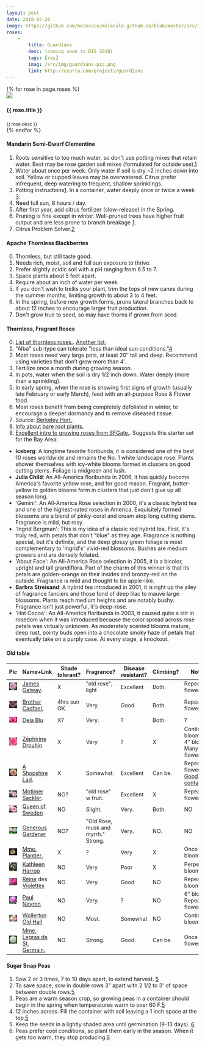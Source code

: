 ```yaml
---
layout: post
date: 2018-05-26
image: https://github.com/molecule/molecule.github.io/blob/master/src/img/roses/thornless-kathleen-harrop.png
roses:
    -
        title: Guardians
        desc: (coming soon to DIS 2018)
        tags: [res]
        imag: /src/img/guardians-pic.png
        link: http://cearto.com/projects/guardians
---
```


<div id='roses'>
{% for rose in page.roses %}
<div class="rose">
  <div class="project-wrapper">
    <img src="{{ rose.imag }}" class="project-image"/>
    <div class="project-info">
        <h4>{{ rose.title }} </h4>
        <small>{{ rose.desc }}</small>
    </div> <!--end project-info-->
  </div> <!--end project-wrapper-->
</div> <!--end rose-->
{% endfor %}
</div> <!--end roses-->

#### Mandarin Semi-Dwarf Clementine
1. Roots sensitive to too much water, so don't use potting mixes that retain water. Best may be rose garden soil mixes (formulated for outside use).[1]
2. Water about once per week. Only water if soil is dry ~2 inches down into soil. Yellow or cupped leaves may be overwatered. Citrus prefer infrequent, deep watering to frequent, shallow sprinklings.
3. Potting instructions[1]. In a container, water deeply once or twice a week [3].
4. Need full sun, 8 hours / day.
5. After first year, add citrus fertilizer (slow-release) in the Spring.
6. Pruning is fine except in winter. Well-pruned trees have higher fruit output and are less prone to branch breakage [1].
7. Citrus Problem Solver.[2]

#### Apache Thornless Blackberries
0. Thornless, but still taste good.
1. Needs rich, moist, soil and full sun exposure to thrive. 
2. Prefer slightly acidic soil with a pH ranging from 6.5 to 7. 
3. Space plants about 5 feet apart.
4. Require about an inch of water per week
5. If you don’t wish to trellis your plant, trim the tops of new canes during the summer months, limiting growth to about 3 to 4 feet.
6. In the spring, before new growth forms, prune lateral branches back to about 12 inches to encourage larger fruit production.
7. Don't grow true to seed, so may have thorns if grown from seed.

#### Thornless, Fragrant Roses
0. [List of thornless roses.](https://www.heirloomroses.com/info/care/roses/thornless-roses/). [Another list.](https://www.davidaustinroses.com/us/specific-planting-situations/thornless-roses?mode=list)
0. "Alba" sub-type can tolerate "less than ideal sun conditions."[4]
0. Most roses need very large pots, at least 20″ tall and deep. Recommend using varieties that don’t grow more than 4′.
0. Fertilize once a month during growing season.
0. In pots, water when the soil is dry 1/2 inch down. Water deeply (more than a sprinkling).
0. In early spring, when the rose is showing first signs of growth (usually late February or early March), feed with an all-purpose Rose & Flower food. 
0. Most roses benefit from being completely defoliated in winter, to encourage a deeper dormancy and to remove diseased tissue. 
0. Source: [Berkeley Hort.](http://berkeleyhort.com/how-to/how-to-grow-roses/)
0. [Info about bare root plants.](https://www.mercurynews.com/2015/02/18/ask-the-garden-coach-bare-root-season/)
1. [Excellent intro to growing roses from SFGate.](https://www.sfgate.com/homeandgarden/article/Roses-for-beginners-3204687.php). Suggests this starter set for the Bay Area:
- **Iceberg**: A longtime favorite floribunda, it is considered one of the best 10 roses worldwide and remains the No. 1 white landscape rose. Plants shower themselves with icy-white blooms formed in clusters on good cutting stems. Foliage is midgreen and lush.
- **Julia Child**: An All-America floribunda in 2006, it has quickly become America's favorite yellow rose, and for good reason. Fragrant, butter-yellow to golden blooms form in clusters that just don't give up all season long.
- 'Gemini': An All-America Rose selection in 2000, it's a classic hybrid tea and one of the highest-rated roses in America. Exquisitely formed blossoms are a blend of pinky-coral and cream atop long cutting stems. Fragrance is mild, but rosy.
- 'Ingrid Bergman': This is my idea of a classic red hybrid tea. First, it's truly red, with petals that don't "blue" as they age. Fragrance is nothing special, but it's definite, and the deep glossy green foliage is most complementary to 'Ingrid's' vivid-red blossoms. Bushes are medium growers and are densely foliated.
- 'About Face': An All-America Rose selection in 2005, it is a bicolor, upright and tall grandiflora. Part of the charm of this winner is that its petals are golden-orange on their insides and bronzy-red on the outside. Fragrance is mild and thought to be apple-like.
- **Barbra Streisand**: A hybrid tea introduced in 2001, it is right up the alley of fragrance fanciers and those fond of deep lilac to mauve large blossoms. Plants reach medium heights and are notably bushy. Fragrance isn't just powerful, it's deep-rose.
- 'Hot Cocoa': An All-America floribunda in 2003, it caused quite a stir in rosedom when it was introduced because the color spread across rose petals was virtually unknown. As moderately scented blooms mature, deep rust, pointy buds open into a chocolate smoky haze of petals that eventually take on a purply case. At every stage, a knockout.

<h4> Old table </h4>

|Pic|Name+Link|Shade tolerant?|Fragrance?|Disease resistant?|Climbing?|Notes|Feelings.|
|:---|---|---|---|---|---|---|-----------|
|<img src="/src/img/roses/thornless-james-galway.png" alt="James Galway roses"/>|[James](https://www.regannursery.com/rose/James-Galway) [Galway](https://www.davidaustinroses.com/us/james-galway-english-climbing-rose).|X|"old rose", light|Excellent|Both.|Repeat flowering.|Scent?|
|<img src="/src/img/roses/thornless-brother-cadfael.png" alt="Brother Cadfael roses"/>|[Brother](https://www.regannursery.com/rose/Brother-Cadfael) [Cadfael.](https://www.davidaustinroses.com/us/brother-cadfael-shrub-rose)|4hrs sun OK.|Very.|Good.|Both.|Repeat flowering.|Ideal for pots. Scent?|
|<img src="/src/img/roses/thornless-deja-blu.png" alt="Deja Blu roses"/>|[Deja Blu](https://www.regannursery.com/rose/Deja-Blu)|X?|Very.|?|Both.|?|Scent?|
|<img src="/src/img/roses/thornless-zephirine-drouhin.png" alt="Zephirine Douhin roses"/>|[Zéphirine Drouhin](https://www.heirloomroses.com/zephirine-drouhin.html)|X|Very|?|X|Continual blooming. 4" blooms. Many flowers.|Scent?|
|<img src="/src/img/roses/thornless-a-shropshire-lad.png" alt="A Shropshire Lad roses"/>|[A Shopshire Lad](https://www.heirloomroses.com/a-shropshire-lad.html).|X|Somewhat.|Excellent|Can be.|Repeat flowering. [Good in containers!](https://www.davidaustinroses.com/us/a-shropshire-lad-shrub-rose)|Eh.|
|<img src="/src/img/roses/thornless-mortimer-sackler.png" alt="Morimer Sackler roses"/>|[Motimer Sackler](https://www.davidaustinroses.com/us/mortimer-sackler-english-climbing-rose).|NO?|"old rose" w fruit.|Excellent|X|Repeat flowering.|
|<img src="/src/img/roses/thornless-queen-of-sweden.png" alt="Queen of Sweden roses"/>|[Queen of Sweden](https://www.regannursery.com/rose/Queen-of-Sweden)|NO|Slight.|Very.|Both.|NO|Scent?|
|<img src="/src/img/roses/thornless-generous-gardener.png" alt="Generous Gardener roses"/>|[Generous Gardener](https://www.regannursery.com/rose/The-Generous-Gardener)|NO?|"Old Rose, musk and myrrh." Strong.|Very.|NO.|NO|Scent?|
|<img src="/src/img/roses/thornless-mme-plantier.png" alt="Mme. Plantier roses"/>|[Mme. Plantier.](https://www.roguevalleyroses.com/rose/mme-plantier)|X|?|Very|X|Once blooming.|Shape :(|
|<img src="/src/img/roses/thornless-kathleen-harrop.png" alt="Kathleen Harrop roses"/>|[Kathleen Harrop](https://www.davidaustinroses.com/eu/kathleen-harrop)|NO|Very|Poor|X|Perpetual blooming.|<Zephirine Douhin.|
|<img src="/src/img/roses/thornless-reine-des-violettes.png" alt="Reine des Violettes roses"/>|[Reine](https://www.davidaustinroses.com/us/reine-des-violettes-old-rose) des [Violettes](https://www.heirloomroses.com/reine-des-violettes.html)|NO|Very.|Good|NO|Repeat blooming.|Scent?|
|<img src="/src/img/roses/thornless-paul-neyron.png" alt="Paul Neyron roses"/>|[Paul Neyron](https://www.heirloomroses.com/roses/old-garden-roses/hybrid-perpetuals/paul-neyron.html)|NO|Very.|?|NO|6" blooms. Repeat flowering.|Scent?|
|<img src="/src/img/roses/thornless-wollerton-old-hall.png" alt="Wollerton Old Hall roses"/>|[Wollerton Old Hall](https://www.heirloomroses.com/wollerton-old-hall.html)|NO|Most.|Somewhat|NO|Continual blooming.|
|<img src="/src/img/roses/thornless-mme-legras-de-st-germain.png" alt="Mme. Le Gras de St. Germain roses"/>|[Mme. Legras de St. Germain.](https://www.davidaustinroses.com/eu/mme-legras-de-st-germain)|NO|Strong.|Good.|Can be.|Once flowering.|Shape :(|

#### Sugar Snap Peas
1. Sow 2 or 3 times, 7 to 10 days apart, to extend harvest. [5]
2. To save space, sow in double rows 3" apart with 2 1/2 to 3' of space between double rows.[5]
3. Peas are a warm season crop, so growing peas in a container should begin in the spring when temperatures warm to over 60 F.[5]
4. 12 inches across. Fill the container with soil leaving a 1 inch space at the top.[5]
5. Keep the seeds in a lightly shaded area until germination (9-13 days). [6]
6. Peas prefer cool conditions, so plant them early in the season. When it gets too warm, they stop producing.[6]

[1]:https://www.fourwindsgrowers.com/tips-and-advice/growing-dwarf-citrus/in-containers.html
[2]:https://www.fourwindsgrowers.com/tips-and-advice/problem-solver.html
[3]:https://www.fourwindsgrowers.com/growing-essentials/watering-guidelines.html
[4]:https://hedgerowrose.com/rose-gardening/2012/09/06/growing-madame-plantier-or-the-brides-rose/
[5]:https://www.gardeningknowhow.com/edible/vegetables/peas/grow-peas-in-containers.htm
[6]: https://www.thespruce.com/growing-peas-in-container-gardens-848242
